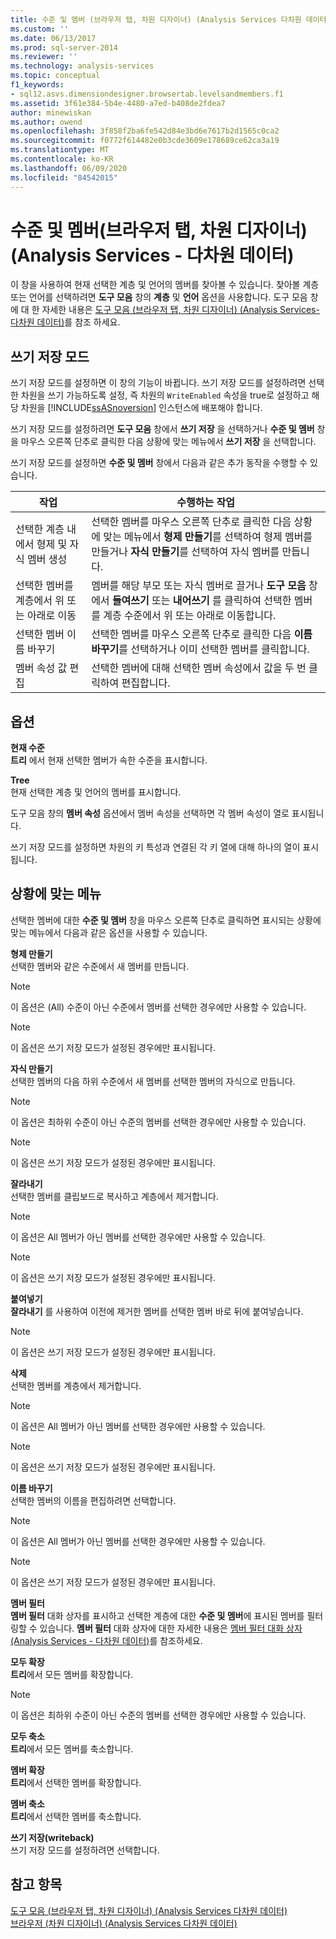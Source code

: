 ```yaml
---
title: 수준 및 멤버 (브라우저 탭, 차원 디자이너) (Analysis Services 다차원 데이터) | Microsoft Docs
ms.custom: ''
ms.date: 06/13/2017
ms.prod: sql-server-2014
ms.reviewer: ''
ms.technology: analysis-services
ms.topic: conceptual
f1_keywords:
- sql12.asvs.dimensiondesigner.browsertab.levelsandmembers.f1
ms.assetid: 3f61e384-5b4e-4480-a7ed-b408de2fdea7
author: minewiskan
ms.author: owend
ms.openlocfilehash: 3f858f2ba6fe542d84e3bd6e7617b2d1565c0ca2
ms.sourcegitcommit: f0772f614482e0b3cde3609e178689ce62ca3a19
ms.translationtype: MT
ms.contentlocale: ko-KR
ms.lasthandoff: 06/09/2020
ms.locfileid: "84542015"
---
```

# <a name="level-and-members-browser-tab-dimension-designer-analysis-services---multidimensional-data"></a>수준 및 멤버(브라우저 탭, 차원 디자이너)(Analysis Services - 다차원 데이터)
  이 창을 사용하여 현재 선택한 계층 및 언어의 멤버를 찾아볼 수 있습니다. 찾아볼 계층 또는 언어를 선택하려면 **도구 모음** 창의 **계층** 및 **언어** 옵션을 사용합니다. 도구 모음 창에 대 한 자세한 내용은 [도구 모음 &#40;브라우저 탭, 차원 디자이너&#41; &#40;Analysis Services-다차원 데이터&#41;](toolbar-browser-tab-dimension-designer-analysis-services-multidimensional-data.md)를 참조 하세요.  
  
## <a name="writeback-mode"></a>쓰기 저장 모드  
 쓰기 저장 모드를 설정하면 이 창의 기능이 바뀝니다. 쓰기 저장 모드를 설정하려면 선택한 차원을 쓰기 가능하도록 설정, 즉 차원의 `WriteEnabled` 속성을 true로 설정하고 해당 차원을 [!INCLUDE[ssASnoversion](../includes/ssasnoversion-md.md)] 인스턴스에 배포해야 합니다.  
  
 쓰기 저장 모드를 설정하려면 **도구 모음** 창에서 **쓰기 저장** 을 선택하거나 **수준 및 멤버** 창을 마우스 오른쪽 단추로 클릭한 다음 상황에 맞는 메뉴에서 **쓰기 저장** 을 선택합니다.  
  
 쓰기 저장 모드를 설정하면 **수준 및 멤버** 창에서 다음과 같은 추가 동작을 수행할 수 있습니다.  
  
|작업|수행하는 작업|  
|-----------|-------------|  
|선택한 계층 내에서 형제 및 자식 멤버 생성|선택한 멤버를 마우스 오른쪽 단추로 클릭한 다음 상황에 맞는 메뉴에서 **형제 만들기**를 선택하여 형제 멤버를 만들거나 **자식 만들기**를 선택하여 자식 멤버를 만듭니다.|  
|선택한 멤버를 계층에서 위 또는 아래로 이동|멤버를 해당 부모 또는 자식 멤버로 끌거나 **도구 모음** 창에서 **들여쓰기** 또는 **내어쓰기** 를 클릭하여 선택한 멤버를 계층 수준에서 위 또는 아래로 이동합니다.|  
|선택한 멤버 이름 바꾸기|선택한 멤버를 마우스 오른쪽 단추로 클릭한 다음 **이름 바꾸기**를 선택하거나 이미 선택한 멤버를 클릭합니다.|  
|멤버 속성 값 편집|선택한 멤버에 대해 선택한 멤버 속성에서 값을 두 번 클릭하여 편집합니다.|  
  
## <a name="options"></a>옵션  
 **현재 수준**  
 **트리** 에서 현재 선택한 멤버가 속한 수준을 표시합니다.  
  
 **Tree**  
 현재 선택한 계층 및 언어의 멤버를 표시합니다.  
  
 도구 모음 창의 **멤버 속성** 옵션에서 멤버 속성을 선택하면 각 멤버 속성이 열로 표시됩니다.  
  
 쓰기 저장 모드를 설정하면 차원의 키 특성과 연결된 각 키 열에 대해 하나의 열이 표시됩니다.  
  
## <a name="context-menu"></a>상황에 맞는 메뉴  
 선택한 멤버에 대한 **수준 및 멤버** 창을 마우스 오른쪽 단추로 클릭하면 표시되는 상황에 맞는 메뉴에서 다음과 같은 옵션을 사용할 수 있습니다.  
  
 **형제 만들기**  
 선택한 멤버와 같은 수준에서 새 멤버를 만듭니다.  
  
> [!NOTE]  
>  이 옵션은 (All) 수준이 아닌 수준에서 멤버를 선택한 경우에만 사용할 수 있습니다.  
  
> [!NOTE]  
>  이 옵션은 쓰기 저장 모드가 설정된 경우에만 표시됩니다.  
  
 **자식 만들기**  
 선택한 멤버의 다음 하위 수준에서 새 멤버를 선택한 멤버의 자식으로 만듭니다.  
  
> [!NOTE]  
>  이 옵션은 최하위 수준이 아닌 수준의 멤버를 선택한 경우에만 사용할 수 있습니다.  
  
> [!NOTE]  
>  이 옵션은 쓰기 저장 모드가 설정된 경우에만 표시됩니다.  
  
 **잘라내기**  
 선택한 멤버를 클립보드로 복사하고 계층에서 제거합니다.  
  
> [!NOTE]  
>  이 옵션은 All 멤버가 아닌 멤버를 선택한 경우에만 사용할 수 있습니다.  
  
> [!NOTE]  
>  이 옵션은 쓰기 저장 모드가 설정된 경우에만 표시됩니다.  
  
 **붙여넣기**  
 **잘라내기** 를 사용하여 이전에 제거한 멤버를 선택한 멤버 바로 뒤에 붙여넣습니다.  
  
> [!NOTE]  
>  이 옵션은 쓰기 저장 모드가 설정된 경우에만 표시됩니다.  
  
 **삭제**  
 선택한 멤버를 계층에서 제거합니다.  
  
> [!NOTE]  
>  이 옵션은 All 멤버가 아닌 멤버를 선택한 경우에만 사용할 수 있습니다.  
  
> [!NOTE]  
>  이 옵션은 쓰기 저장 모드가 설정된 경우에만 표시됩니다.  
  
 **이름 바꾸기**  
 선택한 멤버의 이름을 편집하려면 선택합니다.  
  
> [!NOTE]  
>  이 옵션은 All 멤버가 아닌 멤버를 선택한 경우에만 사용할 수 있습니다.  
  
> [!NOTE]  
>  이 옵션은 쓰기 저장 모드가 설정된 경우에만 표시됩니다.  
  
 **멤버 필터**  
 **멤버 필터** 대화 상자를 표시하고 선택한 계층에 대한 **수준 및 멤버**에 표시된 멤버를 필터링할 수 있습니다. **멤버 필터** 대화 상자에 대한 자세한 내용은 [멤버 필터 대화 상자&#40;Analysis Services - 다차원 데이터&#41;](filter-members-dialog-box-analysis-services-multidimensional-data.md)를 참조하세요.  
  
 **모두 확장**  
 **트리**에서 모든 멤버를 확장합니다.  
  
> [!NOTE]  
>  이 옵션은 최하위 수준이 아닌 수준의 멤버를 선택한 경우에만 사용할 수 있습니다.  
  
 **모두 축소**  
 **트리**에서 모든 멤버를 축소합니다.  
  
 **멤버 확장**  
 **트리**에서 선택한 멤버를 확장합니다.  
  
 **멤버 축소**  
 **트리**에서 선택한 멤버를 축소합니다.  
  
 **쓰기 저장(writeback)**  
 쓰기 저장 모드를 설정하려면 선택합니다.  
  
## <a name="see-also"></a>참고 항목  
 [도구 모음 &#40;브라우저 탭, 차원 디자이너&#41; &#40;Analysis Services 다차원 데이터&#41;](toolbar-browser-tab-dimension-designer-analysis-services-multidimensional-data.md)   
 [브라우저 &#40;차원 디자이너&#41; &#40;Analysis Services 다차원 데이터&#41;](browser-dimension-designer-analysis-services-multidimensional-data.md)  
  
  
